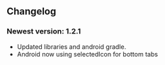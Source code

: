 ## Changelog

### Newest version: 1.2.1
* Updated libraries and android gradle.
* Android now using selectedIcon for bottom tabs